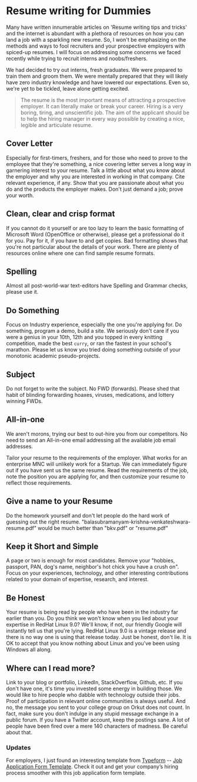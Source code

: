 # Resume writing for Dummies

Many have written innumerable articles on 'Resume writing tips and tricks' and the internet is abundant with a plethora of resources on how you can land a job with a sparkling new resume. So, I won't be emphasizing on the methods and ways to fool recruiters and your prospective employers with spiced-up resumes. I will focus on addressing some concerns we faced recently while trying to recruit interns and noobs/freshers.

We had decided to try out interns, fresh graduates. We were prepared to train them and groom them. We were mentally prepared that they will likely have zero industry knowledge and have lowered our expectations. Even so, we're yet to be tickled, leave alone getting excited.

> The resume is the most important means of attracting a prospective employer. It can literally make or break your career. Hiring is a very boring, tiring, and unscientific job. The aim of the applicant should be to help the hiring manager in every way possible by creating a nice, legible and articulate resume.

## Cover Letter

Especially for first-timers, freshers, and for those who need to prove to the employee that they're something, a nice covering letter serves a long way in garnering interest to your resume. Talk a little about what you know about the employer and why you are interested in working in that company. Cite relevant experience, if any. Show that you are passionate about what you do and the products the employer makes. Don't just demand a job; prove your worth.

## Clean, clear and crisp format

If you cannot do it yourself or are too lazy to learn the basic formatting of Microsoft Word (OpenOffice or otherwise), please get a professional do it for you. Pay for it, if you have to and get copies. Bad formatting shows that you're not particular about the details of your work. There are plenty of resources online where one can find sample resume formats.

## Spelling

Almost all post-world-war text-editors have Spelling and Grammar checks, please use it.

## Do Something

Focus on Industry experience, especially the one you're applying for. Do something, program a demo, build a site. We seriously don't care if you were a genius in your 10th, 12th and you topped in every knitting competition, made the best `curry`, or ran the fastest in your school's marathon. Please let us know you tried doing something outside of your monotonic academic pseudo-projects.

## Subject

Do not forget to write the subject. No FWD (forwards). Please shed that habit of blinding forwarding hoaxes, viruses, medications, and lottery winning FWDs.

## All-in-one

We aren't morons, trying our best to out-hire you from our competitors. No need to send an All-in-one email addressing all the available job email addresses.

Tailor your resume to the requirements of the employer. What works for an enterprise MNC will unlikely work for a Startup. We can immediately figure out if you have sent us the same resume. Read the requirements of the job, note the position you are applying for, and then customize your resume to reflect those requirements.

## Give a name to your Resume

Do the homework yourself and don't let people do the hard work of guessing out the right resume. "balasubramanyam-krishna-venkateshwara-resume.pdf" would be much better than "bkv.pdf" or "resume.pdf"

## Keep it Short and Simple

A page or two is enough for most candidates. Remove your "hobbies, passport, PAN, dog's name, neighbor's hot chick you have a crush on". Focus on your experiences, technology, and other interesting contributions related to your domain of expertise, research, and interest.

## Be Honest

Your resume is being read by people who have been in the industry far earlier than you. Do you think we won't know when you lied about your expertise in RedHat Linux 9.0? We'll know, if not, our friendly Google will instantly tell us that you're lying. RedHat Linux 9.0 is a vintage release and there is no way one is using that release today. Just be honest, don't lie. It is OK to accept that you know nothing about Linux and you've been using Windows all along.

## Where can I read more?

Link to your blog or portfolio, LinkedIn, StackOverflow, Github, etc. If you don't have one, it's time you invested some energy in building those. We would like to hire people who dabble with technology outside their jobs. Proof of participation in relevant online communities is always useful. And no, the message you sent to your college group on Orkut does not count. In fact, make sure you don't indulge in any stupid message exchange in a public forum. If you have a Twitter account, keep the postings sane. A lot of people have been fired over a mere 140 characters of madness. Be careful about that.

### Updates

For employers, I just found an interesting template from <a href="https://www.typeform.com">Typeform</a> -- <a href="https://www.typeform.com/templates/t/employee-job-application/">Job Application Form Template</a>. Check it out and get your company’s hiring process smoother with this job application form template.